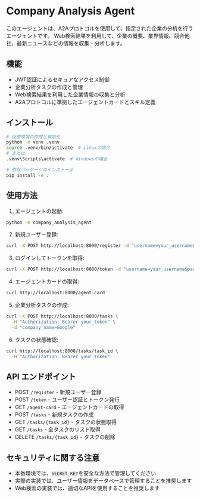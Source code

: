 # Company Analysis Agent

このエージェントは、A2Aプロトコルを使用して、指定された企業の分析を行うエージェントです。
Web検索結果を利用して、企業の概要、業界情報、競合他社、最新ニュースなどの情報を収集・分析します。

## 機能

- JWT認証によるセキュアなアクセス制御
- 企業分析タスクの作成と管理
- Web検索結果を利用した企業情報の収集と分析
- A2Aプロトコルに準拠したエージェントカードとスキル定義

## インストール

```bash
# 仮想環境の作成と有効化
python -m venv .venv
source .venv/bin/activate  # Linuxの場合
# または
.venv\Scripts\activate  # Windowsの場合

# 依存パッケージのインストール
pip install -e .
```

## 使用方法

1. エージェントの起動:
```bash
python -m company_analysis_agent
```

2. 新規ユーザー登録:
```bash
curl -X POST http://localhost:8000/register -d "username=your_username&password=your_password"
```

3. ログインしてトークンを取得:
```bash
curl -X POST http://localhost:8000/token -d "username=your_username&password=your_password"
```

4. エージェントカードの取得:
```bash
curl http://localhost:8000/agent-card
```

5. 企業分析タスクの作成:
```bash
curl -X POST http://localhost:8000/tasks \
  -H "Authorization: Bearer your_token" \
  -d "company_name=Google"
```

6. タスクの状態確認:
```bash
curl http://localhost:8000/tasks/task_id \
  -H "Authorization: Bearer your_token"
```

## API エンドポイント

- POST `/register` - 新規ユーザー登録
- POST `/token` - ユーザー認証とトークン発行
- GET `/agent-card` - エージェントカードの取得
- POST `/tasks` - 新規タスクの作成
- GET `/tasks/{task_id}` - タスクの状態取得
- GET `/tasks` - 全タスクのリスト取得
- DELETE `/tasks/{task_id}` - タスクの削除

## セキュリティに関する注意

- 本番環境では、`SECRET_KEY`を安全な方法で管理してください
- 実際の実装では、ユーザー情報をデータベースで管理することを推奨します
- Web検索の実装では、適切なAPIを使用することを推奨します